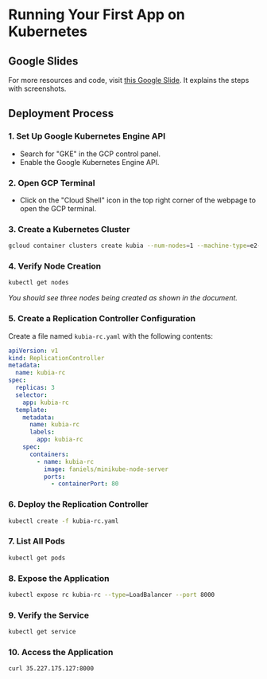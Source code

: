
# Running Your First App on Kubernetes

## Google Slides
For more resources and code, visit [this Google Slide](https://docs.google.com/presentation/d/1iZ3OxBhgU2izPR56MEREu7-MwSA9xwwfQekp_mrOERw/edit?usp=sharing). It explains the steps with screenshots.

## Deployment Process

### 1. Set Up Google Kubernetes Engine API
- Search for "GKE" in the GCP control panel.
- Enable the Google Kubernetes Engine API.

### 2. Open GCP Terminal
- Click on the "Cloud Shell" icon in the top right corner of the webpage to open the GCP terminal.

### 3. Create a Kubernetes Cluster
```bash
gcloud container clusters create kubia --num-nodes=1 --machine-type=e2-micro --region=us-west1
```

### 4. Verify Node Creation
```bash
kubectl get nodes
```
*You should see three nodes being created as shown in the document.*

### 5. Create a Replication Controller Configuration
Create a file named `kubia-rc.yaml` with the following contents:
```yaml
apiVersion: v1
kind: ReplicationController
metadata: 
  name: kubia-rc
spec: 
  replicas: 3
  selector: 
    app: kubia-rc
  template: 
    metadata: 
      name: kubia-rc
      labels: 
        app: kubia-rc
    spec: 
      containers: 
        - name: kubia-rc
          image: faniels/minikube-node-server
          ports: 
            - containerPort: 80
```

### 6. Deploy the Replication Controller
```bash
kubectl create -f kubia-rc.yaml
```

### 7. List All Pods
```bash
kubectl get pods
```

### 8. Expose the Application
```bash
kubectl expose rc kubia-rc --type=LoadBalancer --port 8000
```

### 9. Verify the Service
```bash
kubectl get service
```

### 10. Access the Application
```bash
curl 35.227.175.127:8000
```
